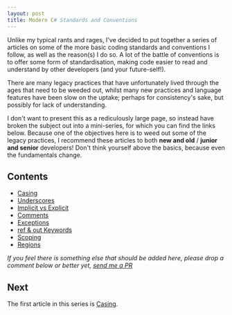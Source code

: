 ```yaml
---
layout: post
title: Modern C# Standards and Conventions
---
```


Unlike my typical rants and rages, I've decided to put together a series of articles on some of the more basic coding standards and conventions I follow, as well as the reason(s) I do so. A lot of the battle of conventions is to offer some form of standardisation, making code easier to read and understand by other developers (and your future-self!). 

There are many legacy practices that have unfortunately lived through the ages that need to be weeded out, whilst many new practices and language features have been slow on the uptake; perhaps for consistency's sake, but possibly for lack of understanding.

I don't want to present this as a rediculously large page, so instead have broken the subject out into a mini-series, for which you can find the links below. Because one of the objectives here is to weed out some of the legacy practices, I recommend these articles to both **new and old** / **junior and senior** developers! Don't think yourself above the basics, because even the fundamentals change.

## Contents

* [Casing](http://blog.devbot.net/conventions-casing)
* [Underscores](http://blog.devbot.net/conventions-underscores)
* [Implicit vs Explicit](http://blog.devbot.net/conventions-implicit)
* [Comments](http://blog.devbot.net/conventions-comments)
* [Exceptions](http://blog.devbot.net/conventions-exceptions)
* [ref & out Keywords](http://blog.devbot.net/conventions-refs)
* [Scoping](http://blog.devbot.net/conventions-scoping)
* [Regions](http://blog.devbot.net/conventions-regions)

_If you feel there is something else that should be added here, please drop a comment below or better yet, [send me a PR](https://github.com/smudge202/smudge202.github.io)_

## Next

The first article in this series is [Casing](http://blog.devbot.net/conventions-casing).

